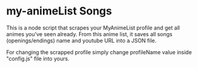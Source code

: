 # my-animeList Songs

This is a node script that scrapes your MyAnimeList profile and get all animes you've seen already. From this anime list, it saves all songs (openings/endings) name and youtube URL into a JSON file.

For changing the scrapped profile simply change profileName value inside "config.js" file into yours.